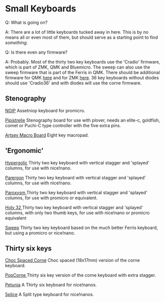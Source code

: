 # Small Keyboards

Q: What is going on?

A: There are a lot of little keyboards tucked away in here. This is by no means all or even most of them, but should serve as a starting point to find *something*.

Q: Is there even any firmware?

A: Probably. Most of the thirty two key keyboards use the 'Cradio' firmware, which is part of ZMK, QMK and Bluemicro. The sweep can also use the sweep firmware that is part of the Ferris in QMK. There should be additional firmware for QMK [here](https://github.com/davidphilipbarr/36keys/tree/master/qmk) and for ZMK [here](https://github.com/davidphilipbarr/zmk-shields). 36 key keyboards without diodes should use 'Cradio36' and with diodes will use the corne firmware. 

## Stenography

[NOIP](https://github.com/davidphilipbarr/36keys/tree/master/Misc/noipV2)
Assetniop keyboard for promicro.

[Pipistrelle](https://github.com/davidphilipbarr/pipistrelle) 
Stenography board for use with plover, needs an elite-c, goldfish, comet or Puchi-C type controller with the five extra pins.

[Artsey Macro Board](https://github.com/davidphilipbarr/Macropads/tree/main/macro2)
Eight key macropad.

## 'Ergonomic'

[Hypergolic](https://github.com/davidphilipbarr/hypergolic/tree/main/hypergolic%20V1.3)
Thirty two key keyboard with vertical stagger and 'splayed' columns, for use with nice!nano.
 
[Parergon](https://github.com/davidphilipbarr/hypergolic/tree/main/parergonv2)
Thirty two key keyboard with vertical stagger and 'splayed' columns, for use with nice!nano.

[Paroxysm ](https://github.com/davidphilipbarr/hypergolic/tree/main/paroxysm)
Thirty two key keyboard with vertical stagger and 'splayed' columns, for use with promicro or equivalent.

[Holy 32 ](https://github.com/davidphilipbarr/hypergolic/tree/main/holy32)
Thirty two key keyboard with vertical stagger and 'splayed' columns, with only two thumb keys, for use with nice!nano or promicro equivalent

[Sweep](https://github.com/davidphilipbarr/Sweep/tree/main/Sweepv2)
Thirty two key keyboard based on the much better Ferris keyboard, but using a promicro or nice!nano.

## Thirty six keys

[Choc Spaced Corne](https://github.com/davidphilipbarr/Choc-Spaced-Corne) 
Choc spaced (18x17mm) version of the corne keyboard.

[PopCorne ](https://github.com/davidphilipbarr/popcorn)
Thirty six key version of the corne keyboard with extra stagger.

[Petunia](https://github.com/davidphilipbarr/petunia) 
A Thirty six keyboard for nice!nanos.

[5plice](https://github.com/davidphilipbarr/5plice) 
A 5plit type keyboard for nice!nanos.

